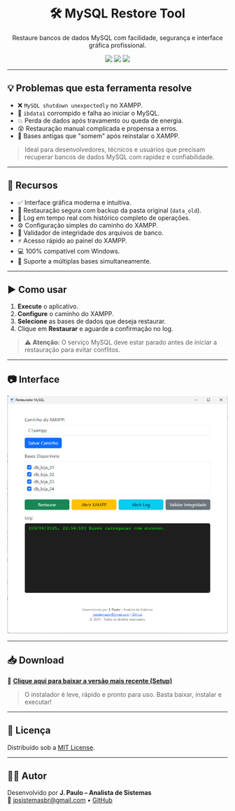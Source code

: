 <h1 align="center">🛠️ MySQL Restore Tool</h1>
<p align="center">Restaure bancos de dados MySQL com facilidade, segurança e interface gráfica profissional.</p>

<p align="center">
  <img src="https://img.shields.io/badge/compatível-Windows-blue?style=flat-square" />
  <img src="https://img.shields.io/badge/status-estável-brightgreen?style=flat-square" />
  <img src="https://img.shields.io/github/license/jpsistemasbr/mysql-restore-gui?style=flat-square" />
</p>

---

## 💡 Problemas que esta ferramenta resolve

- ❌ `MySQL shutdown unexpectedly` no XAMPP.
- 🔧 `ibdata1` corrompido e falha ao iniciar o MySQL.
- 💥 Perda de dados após travamento ou queda de energia.
- 😵 Restauração manual complicada e propensa a erros.
- 🧩 Bases antigas que "somem" após reinstalar o XAMPP.

> Ideal para desenvolvedores, técnicos e usuários que precisam recuperar bancos de dados MySQL com rapidez e confiabilidade.

---

## 🚀 Recursos

- ✅ Interface gráfica moderna e intuitiva.
- 🔁 Restauração segura com backup da pasta original (`data_old`).
- 📜 Log em tempo real com histórico completo de operações.
- ⚙️ Configuração simples do caminho do XAMPP.
- 🧪 Validador de integridade dos arquivos de banco.
- ⚡ Acesso rápido ao painel do XAMPP.
- 💻 100% compatível com Windows.
- 🧩 Suporte a múltiplas bases simultaneamente.

---

## ▶️ Como usar

1. **Execute** o aplicativo.
2. **Configure** o caminho do XAMPP.
3. **Selecione** as bases de dados que deseja restaurar.
4. Clique em **Restaurar** e aguarde a confirmação no log.

> ⚠️ **Atenção:** O serviço MySQL deve estar parado antes de iniciar a restauração para evitar conflitos.

---

## 📷 Interface

<p align="center">
  <img src="https://github.com/jpsistemasbr/mysql-restore-gui/raw/main/assets/screenshot.png" alt="Screenshot da aplicação" width="600" />
</p>

---

## 📥 Download

🔗 **[Clique aqui para baixar a versão mais recente (Setup)](https://github.com/jpsistemasbr/mysql-restore-gui/releases/download/versao-1/MySQL.Restaurador.Tool.Setup.1.0.0.zip)**

> O instalador é leve, rápido e pronto para uso. Basta baixar, instalar e executar!

---

## 📄 Licença

Distribuído sob a [MIT License](LICENSE).

---

## 👨‍💻 Autor

Desenvolvido por **J. Paulo – Analista de Sistemas**  
📧 [jpsistemasbr@gmail.com](mailto:jpsistemasbr@gmail.com) • [GitHub](https://github.com/jpsistemasbr)
